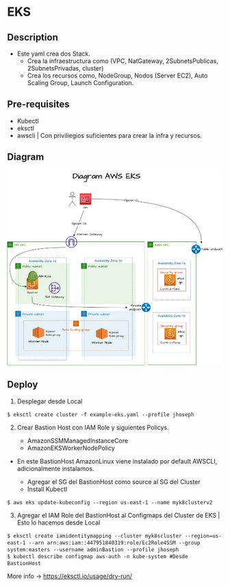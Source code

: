 # EKS

## Description

- Este yaml crea dos Stack.
  - Crea la infraestructura como (VPC, NatGateway, 2SubnetsPublicas, 2SubnetsPrivadas, cluster)
  - Crea los recursos como, NodeGroup, Nodos (Server EC2), Auto Scaling Group, Launch Configuration.

## Pre-requisites

- Kubectl
- eksctl
- awscli | Con priviliegios suficientes para crear la infra y recursos.

## Diagram

![](./img/DiagramEKS.jpeg)

## Deploy

1. Desplegar desde Local

```console
$ eksctl create cluster -f example-eks.yaml --profile jhoseph
```

2. Crear Bastion Host con IAM Role y siguientes Policys.

    - AmazonSSMManagedInstanceCore
    - AmazonEKSWorkerNodePolicy

- En este BastionHost AmazonLinux viene instalado por default AWSCLI, adicionalmente instalamos.

    - Agregar el SG del BastionHost como source al SG del Cluster
    - Install Kubectl

```console
$ aws eks update-kubeconfig --region us-east-1 --name myk8clusterv2
```

3. Agregar el IAM Role del BastionHost al Configmaps del Cluster de EKS | Esto lo hacemos desde Local

```console
$ eksctl create iamidentitymapping --cluster myk8scluster --region=us-east-1 --arn arn:aws:iam::447951840319:role/Ec2Role4SSM --group system:masters --username adminBastion --profile jhoseph
$ kubectl describe configmap aws-auth -n kube-system #Desde BastionHost
```

More info -> <https://eksctl.io/usage/dry-run/>
